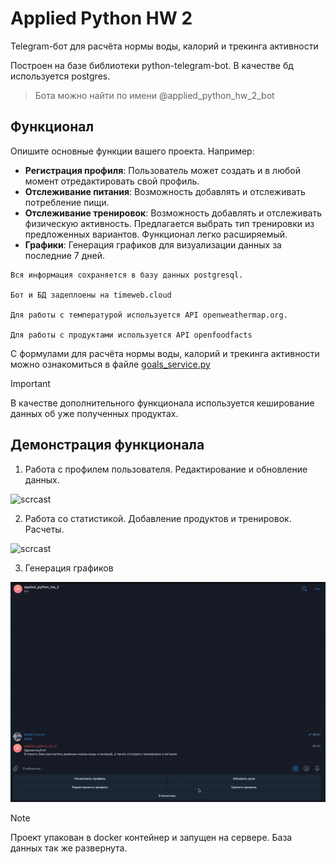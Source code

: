 # Applied Python HW 2

Telegram-бот для расчёта нормы воды, калорий и трекинга активности

Построен на базе библиотеки python-telegram-bot. 
В качестве бд используется postgres.

> Бота можно найти по имени @applied_python_hw_2_bot

## Функционал

Опишите основные функции вашего проекта. Например:

- **Регистрация профиля**: Пользователь может создать и в любой момент отредактировать свой профиль.
- **Отслеживание питания**: Возможность добавлять и отслеживать потребление пищи.
- **Отслеживание тренировок**: Возможность добавлять и отслеживать физическую активность. Предлагается выбрать тип тренировки из предложенных вариантов. Функционал легко расширяемый.
- **Графики**: Генерация графиков для визуализации данных за последние 7 дней.


```
Вся информация сохраняется в базу данных postgresql.

Бот и БД задеплоены на timeweb.cloud 

Для работы с температурой используется API openweathermap.org.

Для работы с продуктами используется API openfoodfacts
```

С формулами для расчёта нормы воды, калорий и трекинга активности можно ознакомиться в файле
[goals_service.py](https://github.com/dmsezv/applied_python_hw_2/blob/main/app/services/goals_service.py)

> [!IMPORTANT]
> В качестве дополнительного функционала используется кеширование данных об уже полученных продуктах.

## Демонстрация функционала

1. Работа с профилем пользователя. Редактирование и обновление данных.
   
![scrcast](https://github.com/dmsezv/applied_python_hw_2/blob/main/steps/step_1.gif)

2. Работа со статистикой. Добавление продуктов и тренировок. Расчеты.

![scrcast](https://github.com/dmsezv/applied_python_hw_2/blob/main/steps/step_2.gif)

3. Генерация графиков

![scrcast](https://github.com/dmsezv/applied_python_hw_2/blob/main/steps/step_3.gif)


> [!NOTE]
> Проект упакован в docker контейнер и запущен на сервере. База данных так же развернута.

